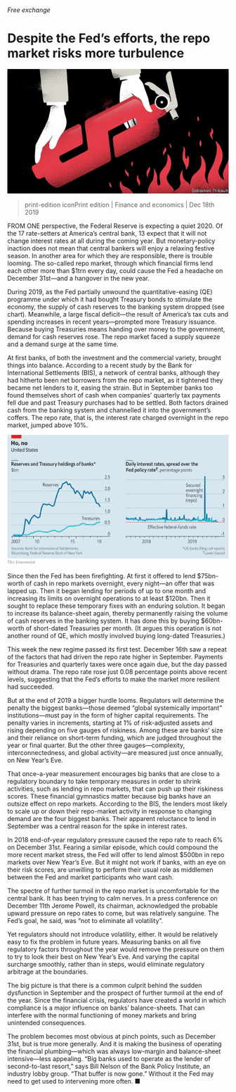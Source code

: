 ###### Free exchange

# Despite the Fed’s efforts, the repo market risks more turbulence 

![image](images/20191221_fnd010.jpg) 

> print-edition iconPrint edition | Finance and economics | Dec 18th 2019 

FROM ONE perspective, the Federal Reserve is expecting a quiet 2020. Of the 17 rate-setters at America’s central bank, 13 expect that it will not change interest rates at all during the coming year. But monetary-policy inaction does not mean that central bankers will enjoy a relaxing festive season. In another area for which they are responsible, there is trouble looming. The so-called repo market, through which financial firms lend each other more than $1trn every day, could cause the Fed a headache on December 31st—and a hangover in the new year. 

During 2019, as the Fed partially unwound the quantitative-easing (QE) programme under which it had bought Treasury bonds to stimulate the economy, the supply of cash reserves to the banking system dropped (see chart). Meanwhile, a large fiscal deficit—the result of America’s tax cuts and spending increases in recent years—prompted more Treasury issuance. Because buying Treasuries means handing over money to the government, demand for cash reserves rose. The repo market faced a supply squeeze and a demand surge at the same time. 

At first banks, of both the investment and the commercial variety, brought things into balance. According to a recent study by the Bank for International Settlements (BIS), a network of central banks, although they had hitherto been net borrowers from the repo market, as it tightened they became net lenders to it, easing the strain. But in September banks too found themselves short of cash when companies’ quarterly tax payments fell due and past Treasury purchases had to be settled. Both factors drained cash from the banking system and channelled it into the government’s coffers. The repo rate, that is, the interest rate charged overnight in the repo market, jumped above 10%. 

![image](images/20191221_FNC777.png) 

Since then the Fed has been firefighting. At first it offered to lend $75bn-worth of cash in repo markets overnight, every night—an offer that was lapped up. Then it began lending for periods of up to one month and increasing its limits on overnight operations to at least $120bn. Then it sought to replace these temporary fixes with an enduring solution. It began to increase its balance-sheet again, thereby permanently raising the volume of cash reserves in the banking system. It has done this by buying $60bn-worth of short-dated Treasuries per month. (It argues this operation is not another round of QE, which mostly involved buying long-dated Treasuries.) 

This week the new regime passed its first test. December 16th saw a repeat of the factors that had driven the repo rate higher in September. Payments for Treasuries and quarterly taxes were once again due, but the day passed without drama. The repo rate rose just 0.08 percentage points above recent levels, suggesting that the Fed’s efforts to make the market more resilient had succeeded. 

But at the end of 2019 a bigger hurdle looms. Regulators will determine the penalty the biggest banks—those deemed “global systemically important” institutions—must pay in the form of higher capital requirements. The penalty varies in increments, starting at 1% of risk-adjusted assets and rising depending on five gauges of riskiness. Among these are banks’ size and their reliance on short-term funding, which are judged throughout the year or final quarter. But the other three gauges—complexity, interconnectedness, and global activity—are measured just once annually, on New Year’s Eve. 

That once-a-year measurement encourages big banks that are close to a regulatory boundary to take temporary measures in order to shrink activities, such as lending in repo markets, that can push up their riskiness scores. These financial gymnastics matter because big banks have an outsize effect on repo markets. According to the BIS, the lenders most likely to scale up or down their repo-market activity in response to changing demand are the four biggest banks. Their apparent reluctance to lend in September was a central reason for the spike in interest rates. 

In 2018 end-of-year regulatory pressure caused the repo rate to reach 6% on December 31st. Fearing a similar episode, which could compound the more recent market stress, the Fed will offer to lend almost $500bn in repo markets over New Year’s Eve. But it might not work if banks, with an eye on their risk scores, are unwilling to perform their usual role as middlemen between the Fed and market participants who want cash. 

The spectre of further turmoil in the repo market is uncomfortable for the central bank. It has been trying to calm nerves. In a press conference on December 11th Jerome Powell, its chairman, acknowledged the probable upward pressure on repo rates to come, but was relatively sanguine. The Fed’s goal, he said, was “not to eliminate all volatility”. 

Yet regulators should not introduce volatility, either. It would be relatively easy to fix the problem in future years. Measuring banks on all five regulatory factors throughout the year would remove the pressure on them to try to look their best on New Year’s Eve. And varying the capital surcharge smoothly, rather than in steps, would eliminate regulatory arbitrage at the boundaries. 

The big picture is that there is a common culprit behind the sudden dysfunction in September and the prospect of further turmoil at the end of the year. Since the financial crisis, regulators have created a world in which compliance is a major influence on banks’ balance-sheets. That can interfere with the normal functioning of money markets and bring unintended consequences. 

The problem becomes most obvious at pinch points, such as December 31st, but is true more generally. And it is making the business of operating the financial plumbing—which was always low-margin and balance-sheet intensive—less appealing. “Big banks used to operate as the lender of second-to-last resort,” says Bill Nelson of the Bank Policy Institute, an industry lobby group. “That buffer is now gone.” Without it the Fed may need to get used to intervening more often. ■ 

